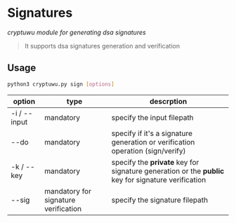 # Signatures
 _cryptuwu module for generating dsa signatures_

>It supports dsa signatures generation and verification

##  Usage

```sh
python3 cryptuwu.py sign [options]
```

| option |type| descrption|
| -----|-| -----|
| -i / --input | mandatory | specify the input filepath |
|--do| mandatory | specify if it's a signature generation or verification operation (sign/verify)|
|-k / --key | mandatory | specify the **private** key for signature generation or the **public** key for signature verification|
|--sig | mandatory for signature verification | specify the signature filepath

